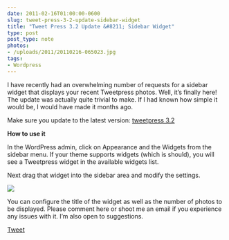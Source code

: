 ```yaml
---
date: 2011-02-16T01:00:00-0600
slug: tweet-press-3-2-update-sidebar-widget
title: "Tweet Press 3.2 Update &#8211; Sidebar Widget"
type: post
post_type: note
photos:
- /uploads/2011/20110216-065023.jpg
tags:
- Wordpress
---
```

I have recently had an overwhelming number of requests for a sidebar widget that displays your recent Tweetpress photos. Well, it’s finally here! The update was actually quite trivial to make. If I had known how simple it would be, I would have made it months ago.


Make sure you update to the latest version: [tweetpress 3.2](http://wordpress.org/extend/plugins/tweetpress/)


**How to use it**  

In the WordPress admin, click on Appearance and the Widgets from the sidebar menu. If your theme supports widgets (which is should), you will see a Tweetpress widget in the available widgets list.


Next drag that widget into the sidebar area and modify the settings.


[![](/uploads/2011/20110216-065023.jpg)](/uploads/2011/20110216-065023.jpg)


You can configure the title of the widget as well as the number of photos to be displayed. Please comment here or shoot me an email if you experience any issues with it. I’m also open to suggestions.



[Tweet](http://twitter.com/share)


